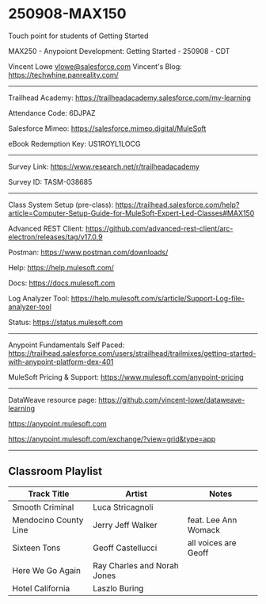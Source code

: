 # 250908-MAX150

Touch point for students of Getting Started

MAX250 - Anypoiont Development: Getting Started - 250908 - CDT

Vincent Lowe
vlowe@salesforce.com
Vincent's Blog: https://techwhine.panreality.com/

-------------------------------------------------------------------------------------------------------------------
Trailhead Academy:				https://trailheadacademy.salesforce.com/my-learning

Attendance Code:				6DJPAZ

Salesforce Mimeo:				https://salesforce.mimeo.digital/MuleSoft

eBook Redemption Key:		US1ROYL1LOCG

-------------------------------------------------------------------------------------------------------------------
Survey Link:								https://www.research.net/r/trailheadacademy

Survey ID:								TASM-038685

-------------------------------------------------------------------------------------------------------------------

Class System Setup (pre-class): https://trailhead.salesforce.com/help?article=Computer-Setup-Guide-for-MuleSoft-Expert-Led-Classes#MAX150

Advanced REST Client: https://github.com/advanced-rest-client/arc-electron/releases/tag/v17.0.9

Postman: https://www.postman.com/downloads/

Help: https://help.mulesoft.com/

Docs: https://docs.mulesoft.com

Log Analyzer Tool: https://help.mulesoft.com/s/article/Support-Log-file-analyzer-tool

Status: https://status.mulesoft.com 
   
------------------------------------------------------------------------------

Anypoint Fundamentals Self Paced: https://trailhead.salesforce.com/users/strailhead/trailmixes/getting-started-with-anypoint-platform-dex-401

MuleSoft Pricing & Support: https://www.mulesoft.com/anypoint-pricing

------------------------------------------------------------------------------

DataWeave resource page: https://github.com/vincent-lowe/dataweave-learning

https://anypoint.mulesoft.com

https://anypoint.mulesoft.com/exchange/?view=grid&type=app

-------------------------------------------------------------------------------------------------------------------
Classroom Playlist
-------------------------------------------------------------------------------------------------------------------
|Track Title|Artist|Notes|
|-----------|------|-----|
|Smooth Criminal|Luca Stricagnoli||
|Mendocino County Line|Jerry Jeff Walker|feat. Lee Ann Womack|
|Sixteen Tons|Geoff Castellucci|all voices are Geoff|
|Here We Go Again|Ray Charles and Norah Jones||
|Hotel California|Laszlo Buring||










  
